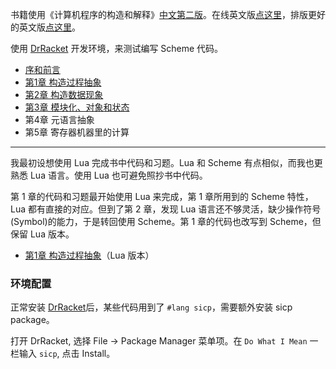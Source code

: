 书籍使用《计算机程序的构造和解释》[中文第二版](https://book.douban.com/subject/1148282/)。在线英文版[点这里](https://mitpress.mit.edu/sites/default/files/sicp/full-text/book/book.html)，排版更好的英文版[点这里](http://sarabander.github.io/sicp/html/index.xhtml)。

使用 [DrRacket](https://racket-lang.org) 开发环境，来测试编写 Scheme 代码。


* [序和前言](./foreword/README.md)
* [第1章 构造过程抽象](./chapter_1/README.md)
* [第2章 构造数据现象](./chapter_2/README.md)
* [第3章 模块化、对象和状态](./chapter_3/README.md)
* 第4章 元语言抽象
* 第5章 寄存器机器里的计算

-------

我最初设想使用 Lua 完成书中代码和习题。Lua 和 Scheme 有点相似，而我也更熟悉 Lua 语言。使用 Lua 也可避免照抄书中代码。

第 1 章的代码和习题最开始使用 Lua 来完成，第 1 章所用到的 Scheme 特性，Lua 都有直接的对应。但到了第 2 章，发现 Lua 语言还不够灵活，缺少操作符号(Symbol)的能力，于是转回使用 Scheme。第 1 章的代码也改写到 Scheme，但保留 Lua 版本。

* [第1章 构造过程抽象](./chapter_1_lua/README.md)（Lua 版本）

### 环境配置

正常安装 [DrRacket](https://racket-lang.org)后，某些代码用到了 `#lang sicp`，需要额外安装 sicp package。

打开 DrRacket, 选择 File -> Package Manager 菜单项。在 `Do What I Mean` 一栏输入 `sicp`, 点击 Install。

